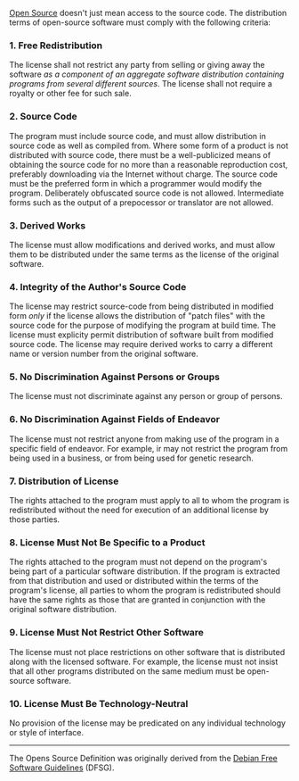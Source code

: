 [Open Source](https://opensource.org/osd) doesn't just mean access to the source code. The distribution terms of open-source software must comply with the following criteria: 

### 1. Free Redistribution
The license shall not restrict any party from selling or giving away the software _as a component of an aggregate software distribution containing programs from several different sources_. The license shall not require a royalty or other fee for such sale. 

### 2. Source Code
The program must include source code, and must allow distribution in source code as well as compiled from. Where some form of a product is not distributed with source code, there must be a well-publicized means of obtaining the source code for no more than a reasonable reproduction cost, preferably downloading via the Internet without charge. The source code must be the preferred form in which a programmer would modify the program. Deliberately obfuscated source code is not allowed. Intermediate forms such as the output of a prepocessor or translator are not allowed. 

### 3. Derived Works 
The license must allow modifications and derived works, and must allow them to be distributed under the same terms as the license of the original software. 

### 4. Integrity of the Author's Source Code
The license may restrict source-code from being distributed in modified form _only_ if the license allows the distribution of "patch files" with the source code for the purpose of modifying the program at build time. The license must explicity permit distribution of software built from modified source code. The license may require derived works to carry a different name or version number from the original software. 

### 5. No Discrimination Against Persons or Groups
The license must not discriminate against any person or group of persons. 

### 6. No Discrimination Against Fields of Endeavor
The license must not restrict anyone from making use of the program in a specific field of endeavor. For example, ir may not restrict the program from being used in a business, or from being used for genetic research. 

### 7. Distribution of License
The rights attached to the program must apply to all to whom the program is redistributed without the need for execution of an additional license by those parties. 

### 8. License Must Not Be Specific to a Product
The rights attached to the program must not depend on the program's being part of a particular software distribution. If the program is extracted from that distribution and used or distributed within the terms of the program's license, all parties to whom the program is redistributed should have the same rights as those that are granted in conjunction with the original software distribution. 

### 9. License Must Not Restrict Other Software
The license must not place restrictions on other software that is distributed along with the licensed software. For example, the license must not insist that all other programs distributed on the same medium must be open-source software. 

### 10. License Must Be Technology-Neutral
No provision of the license may be predicated on any individual technology or style of interface. 

---

The Opens Source Definition was originally derived from the [Debian Free Software Guidelines](https://www.debian.org/social_contract#guidelines) (DFSG). 
